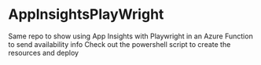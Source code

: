 # AppInsightsPlayWright
Same repo to show using App Insights with Playwright in an Azure Function to send availability info
Check out the powershell script to create the resources and deploy
